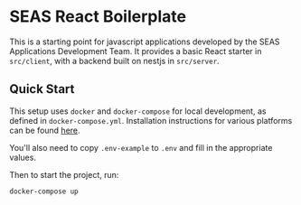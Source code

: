# SEAS React Boilerplate

This is a starting point for javascript applications developed by the SEAS Applications Development Team. It provides a basic React starter in `src/client`, with a backend built on nestjs in `src/server`.

## Quick Start

This setup uses `docker` and `docker-compose` for local development, as defined in `docker-compose.yml`. Installation instructions for various platforms can be found [here][docker].

You'll also need to copy `.env-example` to `.env` and fill in the appropriate values.

Then to start the project, run:

```sh
docker-compose up
```

[docker]: https://docs.docker.com/install/

